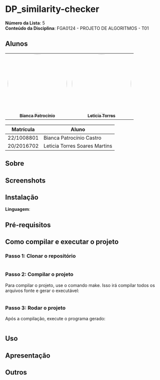 # DP_similarity-checker

**Número da Lista**: 5 <br>
**Conteúdo da Disciplina**: FGA0124 - PROJETO DE ALGORITMOS - T01  


## Alunos


<div align = "center">
<table>
  <tr>
    <td align="center"><a href="https://github.com/BiancaPatrocinio7"><img style="border-radius: 50%;" src="https://github.com/BiancaPatrocinio7.png" width="190;" alt=""/><br /><sub><b>Bianca Patrocínio</b></sub></a><br /><a href="Link git" title="Rocketseat"></a></td>
    <td align="center"><a href="https://github.com/leticiatmartins"><img style="border-radius: 50%;" src="https://github.com/leticiatmartins.png" width="190px;" alt=""/><br /><sub><b>Leticia Torres </b></sub></a><br />
  </tr>
</table>

| Matrícula   | Aluno                             |
| ----------- | ---------------------------------- |
| 22/1008801  | Bianca Patrocínio Castro           |
| 20/2016702  | Leticia Torres Soares Martins      |
</div>

## Sobre 


## Screenshots




## Instalação 
**Linguagem**: 

## Pré-requisitos




## Como compilar e executar o projeto
### Passo 1: Clonar o repositório
```bash

```

### Passo 2: Compilar o projeto
Para compilar o projeto, use o comando make. Isso irá compilar todos os arquivos fonte e gerar o executável:

```bash

```

### Passo 3: Rodar o projeto
Após a compilação, execute o programa gerado:

```bash

```

## Uso 




## Apresentação 


## Outros 



